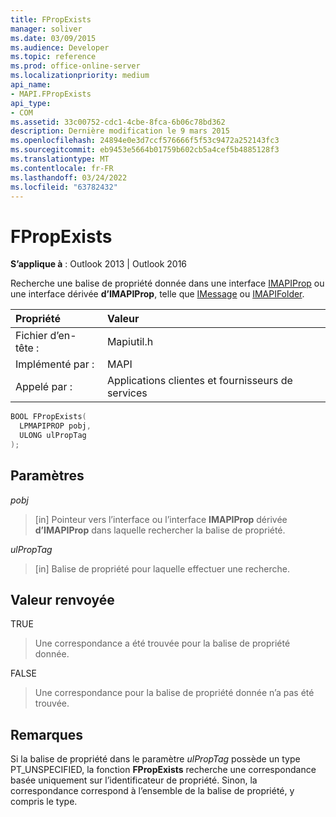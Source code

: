 ```yaml
---
title: FPropExists
manager: soliver
ms.date: 03/09/2015
ms.audience: Developer
ms.topic: reference
ms.prod: office-online-server
ms.localizationpriority: medium
api_name:
- MAPI.FPropExists
api_type:
- COM
ms.assetid: 33c00752-cdc1-4cbe-8fca-6b06c78bd362
description: Dernière modification le 9 mars 2015
ms.openlocfilehash: 24894e0e3d7ccf576666f5f53c9472a252143fc3
ms.sourcegitcommit: eb9453e5664b01759b602cb5a4cef5b4885128f3
ms.translationtype: MT
ms.contentlocale: fr-FR
ms.lasthandoff: 03/24/2022
ms.locfileid: "63782432"
---
```

# <a name="fpropexists"></a>FPropExists

  
  
**S’applique à** : Outlook 2013 | Outlook 2016 
  
Recherche une balise de propriété donnée dans une interface [IMAPIProp](imapipropiunknown.md) ou une interface dérivée **d’IMAPIProp**, telle que [IMessage](imessageimapiprop.md) ou [IMAPIFolder](imapifolderimapicontainer.md). 
  
|Propriété|Valeur|
|:-----|:-----|
|Fichier d’en-tête :  <br/> |Mapiutil.h  <br/> |
|Implémenté par :  <br/> |MAPI  <br/> |
|Appelé par :  <br/> |Applications clientes et fournisseurs de services  <br/> |
   
```cpp
BOOL FPropExists(
  LPMAPIPROP pobj,
  ULONG ulPropTag
);
```

## <a name="parameters"></a>Paramètres

 _pobj_
  
> [in] Pointeur vers l’interface ou l’interface **IMAPIProp** dérivée **d’IMAPIProp** dans laquelle rechercher la balise de propriété. 
    
 _ulPropTag_
  
> [in] Balise de propriété pour laquelle effectuer une recherche.
    
## <a name="return-value"></a>Valeur renvoyée

TRUE 
  
> Une correspondance a été trouvée pour la balise de propriété donnée. 
    
FALSE 
  
> Une correspondance pour la balise de propriété donnée n’a pas été trouvée.
    
## <a name="remarks"></a>Remarques

Si la balise de propriété dans le paramètre _ulPropTag_ possède un type PT_UNSPECIFIED, la fonction **FPropExists** recherche une correspondance basée uniquement sur l’identificateur de propriété. Sinon, la correspondance correspond à l’ensemble de la balise de propriété, y compris le type. 
  

